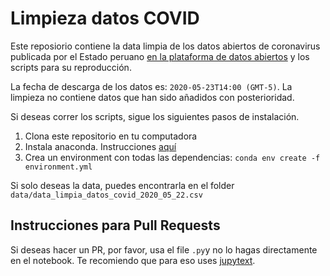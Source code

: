 # Limpieza datos COVID

Este reposiorio contiene la data limpia de los datos abiertos de coronavirus publicada por el Estado peruano [en la plataforma de datos abiertos](https://www.datosabiertos.gob.pe/dataset/casos-positivos-por-covid-19-ministerio-de-salud-minsa/resource/690e57a6-a465-47d8-86fd) y los scripts para su reproducción.

La fecha de descarga de los datos es: `2020-05-23T14:00 (GMT-5)`. La limpieza no contiene datos que han sido añadidos con posterioridad.

Si deseas correr los scripts, sigue los siguientes pasos de instalación.

1. Clona este repositorio en tu computadora
2. Instala anaconda. Instrucciones [aquí](https://docs.anaconda.com/anaconda/install/mac-os/)
3. Crea un environment con todas las dependencias: `conda env create -f environment.yml`

Si solo deseas la data, puedes encontrarla en el folder `data/data_limpia_datos_covid_2020_05_22.csv`

## Instrucciones para Pull Requests

Si deseas hacer un PR, por favor, usa el file `.py`y no lo hagas directamente en el notebook. Te recomiendo que para eso uses [jupytext](https://jupytext.readthedocs.io/en/latest/introduction.html).